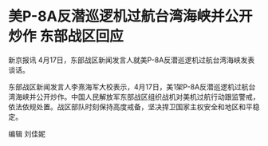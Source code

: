 # 美P-8A反潜巡逻机过航台湾海峡并公开炒作 东部战区回应

新京报讯 4月17日，东部战区新闻发言人就美P-8A反潜巡逻机过航台湾海峡发表谈话。

东部战区新闻发言人李熹海军大校表示，4月17日，美1架P-8A反潜巡逻机过航台湾海峡并公开炒作。中国人民解放军东部战区组织战机对美机过航行动跟监警戒，依法依规处置。战区部队时刻保持高度戒备，坚决捍卫国家主权安全和地区和平稳定。

编辑 刘佳妮

